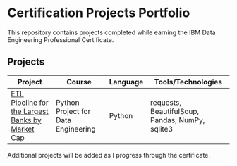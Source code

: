 # Certification Projects Portfolio
This repository contains projects completed while earning the IBM Data Engineering Professional Certificate.

## Projects
| Project | Course | Language | Tools/Technologies |
|---------|--------|----------|--------------------|
| [ETL Pipeline for the Largest Banks by Market Cap](./largest-banks/) | Python Project for Data Engineering | Python | requests, BeautifulSoup, Pandas, NumPy, sqlite3 |

Additional projects will be added as I progress through the certificate.
